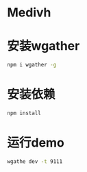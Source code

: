 # Medivh


# 安装wgather

```bash
npm i wgather -g
```

# 安装依赖
```bash
npm install
```

# 运行demo
```bash
wgathe dev -t 9111
```